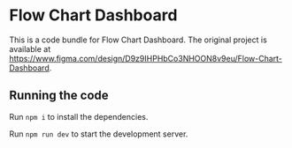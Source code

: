 
  # Flow Chart Dashboard

  This is a code bundle for Flow Chart Dashboard. The original project is available at https://www.figma.com/design/D9z9IHPHbCo3NHOON8v9eu/Flow-Chart-Dashboard.

  ## Running the code

  Run `npm i` to install the dependencies.

  Run `npm run dev` to start the development server.
  